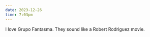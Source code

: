 ```yaml
---
date: 2023-12-26
time: 7:03pm
---
```

I love Grupo Fantasma. They sound like a Robert Rodriguez movie.